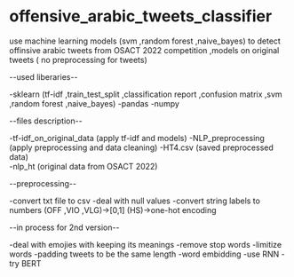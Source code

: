 # offensive_arabic_tweets_classifier
use machine learning models (svm ,random forest ,naive_bayes) to detect offinsive arabic  tweets from OSACT 2022 competition ,models on original tweets ( no preprocessing for tweets)  

--used liberaries--

  -sklearn (tf-idf ,train_test_split ,classification report ,confusion matrix ,svm ,random forest ,naive_bayes)
  -pandas
  -numpy

--files description--

  -tf-idf_on_original_data (apply tf-idf and models) 
  -NLP_preprocessing  (apply preprocessing and data cleaning) 
  -HT4.csv  (saved preprocessed data)  
  -nlp_ht   (original data from OSACT 2022)

 
--preprocessing-- 

  -convert txt file to csv
  -deal with null values
  -convert string labels to numbers (OFF ,VIO ,VLG)->[0,1] (HS)->one-hot encoding



--in process for 2nd version--

  -deal with emojies with keeping its meanings
  -remove stop words
  -limitize words
  -padding tweets to be the same length
  -word embidding
  -use RNN
  -try BERT
